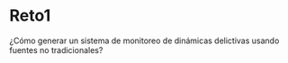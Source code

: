 # Reto1
¿Cómo generar un sistema de monitoreo de dinámicas delictivas usando fuentes no tradicionales?
	
